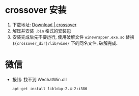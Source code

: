 # crossover 安装
1. 下载地址: [Download | crossover](http://www.crossoverchina.com/xiazai.html)
2. 解压并安装 `.bin` 格式的安装包
3. 安装完成后先不要运行, 使用破解文件 `winewrapper.exe.so` 替换 `${crossover_dir}/lib/wine/` 下的同名文件, 破解完成.

# 微信
* 报错: 找不到 WechatWin.dll
    ```shell
    apt-get install libldap-2.4-2:i386
    ```
